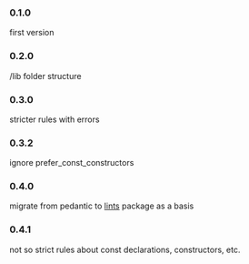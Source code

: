 ### 0.1.0

first version

### 0.2.0

/lib folder structure

### 0.3.0

stricter rules with errors

### 0.3.2

ignore prefer_const_constructors

### 0.4.0

migrate from pedantic to [lints](https://github.com/dart-lang/lints) package as a basis

### 0.4.1

not so strict rules about const declarations, constructors, etc.
